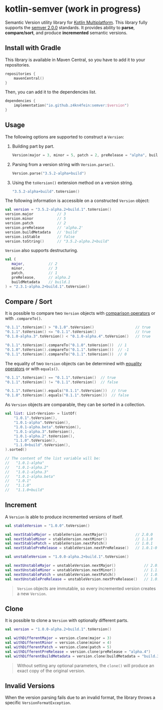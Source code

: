 # kotlin-semver (work in progress)

Semantic Version utility library for [Kotlin Multiplatform](https://kotlinlang.org/docs/mpp-intro.html). 
This library fully supports the [semver 2.0.0](https://semver.org/spec/v2.0.0.html) standards. 
It provides ability to **parse**, **compare/sort**, and produce **incremented** semantic versions.

## Install with Gradle
This library is available in Maven Central, so you have to add it to your repositories.
```kotlin
repositories {
    mavenCentral()
}
```
Then, you can add it to the dependencies list.
```kotlin
dependencies {
    implementation("io.github.z4kn4fein:semver:$version")
}
```

## Usage
The following options are supported to construct a `Version`:
1. Building part by part. 
   ```kotlin
   Version(major = 3, minor = 5, patch = 2, preRelease = "alpha", buildMetadata = "build")
   ```
2. Parsing from a version string with `Version.parse()`.
   ```kotlin
   Version.parse("3.5.2-alpha+build")
   ```
3. Using the `toVersion()` extension method on a version string.
   ```kotlin
   "3.5.2-alpha+build".toVersion()
   ```
The following information is accessible on a constructed `Version` object:
```kotlin
val version = "3.5.2-alpha.2+build.1".toVersion()
version.major           // 3
version.minor           // 5
version.patch           // 2
version.preRelease      // 'alpha.2'
version.buildMetadata   // 'build'
version.isStable        // false
version.toString()      // "3.5.2-alpha.2+build"
```
`Version` also supports destructuring.
```kotlin
val (
   major,           // 2
   minor,           // 3
   patch,           // 1
   preRelease,      // alpha.2
   buildMetadata    // build.1
) = "2.3.1-alpha.2+build.1".toVersion()
```

## Compare / Sort
It is possible to compare two `Version` objects with [comparison operators](https://kotlinlang.org/docs/operator-overloading.html#comparison-operators) or with `.compareTo()`.
```kotlin
"0.1.1".toVersion() > "0.1.0".toVersion()                   // true
"0.1.1".toVersion() <= "0.1.1".toVersion()                  // true
"0.1.0-alpha.3".toVersion() < "0.1.0-alpha.4".toVersion()   // true

"0.1.1".toVersion().compareTo("0.1.0".toVersion())  // 1
"0.1.0".toVersion().compareTo("0.1.1".toVersion())  // -1
"0.1.1".toVersion().compareTo("0.1.1".toVersion())  // 0
```
The equality of two `Version` objects can be determined with [equality operators](https://kotlinlang.org/docs/operator-overloading.html#equality-and-inequality-operators) or with `equals()`.
```kotlin
"0.1.1".toVersion() == "0.1.1".toVersion()  // true
"0.1.1".toVersion() != "0.1.1".toVersion()  // false

"0.1.1".toVersion().equals("0.1.1".toVersion())  // true
"0.1.0".toVersion().equals("0.1.1".toVersion())  // false
```
As `Version` objects are comparable, they can be sorted in a collection.
```kotlin
val list: List<Version> = listOf(
    "1.0.1".toVersion(),
    "1.0.1-alpha".toVersion(),
    "1.0.1-alpha.beta".toVersion(),
    "1.0.1-alpha.3".toVersion(),
    "1.0.1-alpha.2".toVersion(),
    "1.1.0".toVersion(),
    "1.1.0+build".toVersion(),
).sorted()

// The content of the list variable will be:
//   "1.0.1-alpha"
//   "1.0.1-alpha.2"
//   "1.0.1-alpha.3"
//   "1.0.1-alpha.beta"
//   "1.0.1"
//   "1.1.0"
//   "1.1.0+build"
```

## Increment
A `Version` is able to produce incremented versions of itself. 
```kotlin
val stableVersion = "1.0.0".toVersion()

val nextStableMajor = stableVersion.nextMajor()             // 2.0.0
val nextStableMinor = stableVersion.nextMinor()             // 1.1.0
val nextStablePatch = stableVersion.nextPatch()             // 1.0.1
val nextStablePreRelease = stableVersion.nextPreRelease()   // 1.0.1-0

val unstableVersion = "1.0.0-alpha.2+build.1".toVersion()

val nextUnstableMajor = unstableVersion.nextMajor()             // 2.0.0
val nextUnstableMinor = unstableVersion.nextMinor()             // 1.1.0
val nextUnstablePatch = unstableVersion.nextPatch()             // 1.0.0
val nextUnstablePreRelease = unstableVersion.nextPreRelease()   // 1.0.0-alpha.3
```
> `Version` objects are immutable, so every incremented version creates a new `Version`.

## Clone
It is possible to clone a `Version` with optionally different parts.
```kotlin
val version = "1.0.0-alpha.2+build.1".toVersion()

val withDifferentMajor = version.clone(major = 3)                          // 3.0.0
val withDifferentMinor = version.clone(minor = 4)                          // 1.4.0
val withDifferentPatch = version.clone(patch = 5)                          // 1.0.5
val withDifferentPreRelease = version.clone(preRelease = "alpha.4")        // 1.0.0-alpha.4
val withDifferentBuildMetadata = version.clone(buildMetadata = "build.3")  // 1.0.0-alpha.2+build.3
```
> Without setting any optional parameters, the `clone()` will produce an exact copy of the original version.

## Invalid Versions
When the version parsing fails due to an invalid format, the library throws a specific `VersionFormatException`.